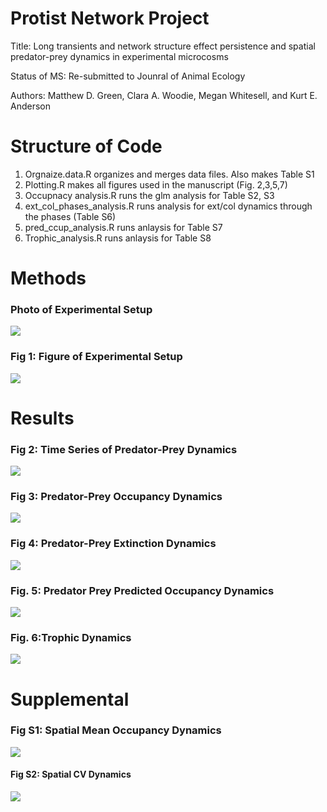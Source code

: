 # Protist Network Project

Title: Long transients and network structure effect persistence and spatial predator-prey dynamics in experimental microcosms

Status of MS: Re-submitted to Jounral of Animal Ecology

Authors: Matthew D. Green, Clara A. Woodie, Megan Whitesell, and Kurt E. Anderson

# Structure of Code

1) Orgnaize.data.R  organizes and merges data files. Also makes Table S1
2) Plotting.R makes all figures used in the manuscript (Fig. 2,3,5,7)
3) Occupnacy analysis.R runs the glm analysis for Table S2, S3
4) ext_col_phases_analysis.R runs analysis for ext/col dynamics through the phases (Table S6)
5) pred_ccup_analysis.R runs anlaysis for Table S7
6) Trophic_analysis.R runs anlaysis for Table S8

# Methods

### Photo of Experimental Setup
![](Figs/Photo_networks.jpeg)

### Fig 1: Figure of Experimental Setup
![](Newfigs/Picture1.png)

# Results

### Fig 2: Time Series of Predator-Prey Dynamics
![](Figs/Fig2.png)


### Fig 3: Predator-Prey Occupancy Dynamics
![](Newfigs/new.fif4.png)


### Fig 4: Predator-Prey Extinction Dynamics
![](Figs/Fig4.png)


### Fig. 5: Predator Prey Predicted Occupancy Dynamics
![](Newfigs/figure6.short.new.png)


### Fig. 6:Trophic Dynamics
![](Newfigs/figure7.trophic.2.png)


# Supplemental

### Fig S1: Spatial Mean Occupancy Dynamics
![](Figs/FigS1.png)


#### Fig S2: Spatial CV Dynamics
![](Figs/FigS2.png)

